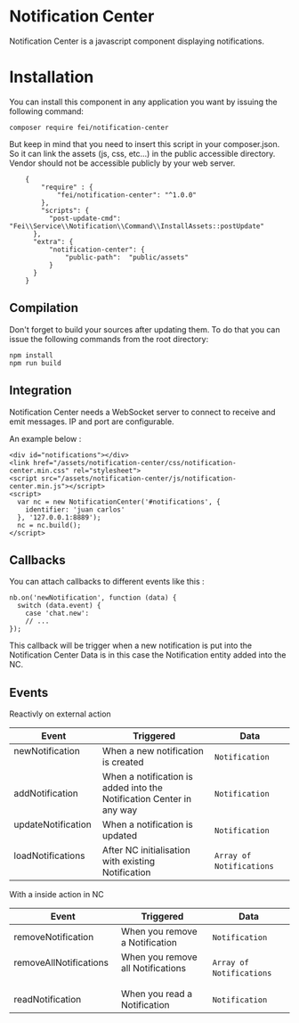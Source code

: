 # Notification Center

Notification Center is a javascript component displaying notifications.

# Installation

You can install this component in any application you want by issuing the following command:

```
composer require fei/notification-center
```

But keep in mind that you need to insert this script in your composer.json. So it can link the assets (js, css, etc...) in the public accessible directory. Vendor should not be accessible publicly by your web server.

```
	{
		"require" : {
			"fei/notification-center": "^1.0.0"
		},
		"scripts": {
          "post-update-cmd": "Fei\\Service\\Notification\\Command\\InstallAssets::postUpdate"
      },
      "extra": {
          "notification-center": {
              "public-path":  "public/assets"
          }
      }
	}
```

## Compilation

Don't forget to build your sources after updating them. To do that you can issue the following commands from the root directory:

```
npm install
npm run build
```

## Integration

Notification Center needs a WebSocket server to connect to receive and emit messages.
IP and port are configurable.


An example below :
```
<div id="notifications"></div>
<link href="/assets/notification-center/css/notification-center.min.css" rel="stylesheet">
<script src="/assets/notification-center/js/notification-center.min.js"></script>
<script>
  var nc = new NotificationCenter('#notifications', {
    identifier: 'juan carlos'
  }, '127.0.0.1:8889');
  nc = nc.build();
</script>
```

## Callbacks

You can attach callbacks to different events like this :

```
nb.on('newNotification', function (data) {
  switch (data.event) {
    case 'chat.new':
    // ...
});
```

This callback will be trigger when a new notification is put into the Notification Center
Data is in this case the Notification entity added into the NC.

## Events

Reactivly on external action

| Event    | Triggered              | Data |
|----------|-------------------|----------|
| newNotification       | When a new notification is created         | `Notification`      | 
| addNotification       | When a notification is added into the Notification Center in any way  | `Notification`      |
| updateNotification    | When a notification is updated          | `Notification`      |
| loadNotifications     | After NC initialisation with existing Notification        | `Array of Notifications`      |


With a inside action in NC

| Event    | Triggered              | Data |
|----------|-------------------|----------|
| removeNotification       | When you remove a Notification         | `Notification`      | 
| removeAllNotifications       | When you remove all Notifications         | `Array of Notifications`      |
| readNotification       | When you read a Notification          | `Notification`      |
